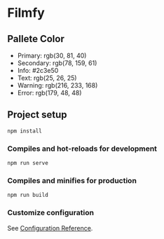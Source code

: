 # Filmfy


## Pallete Color

- Primary: rgb(30, 81, 40)
- Secondary: rgb(78, 159, 61)
- Info: #2c3e50
- Text: rgb(25, 26, 25)
- Warning: rgb(216, 233, 168)
- Error: rgb(179, 48, 48)


## Project setup
```
npm install
```

### Compiles and hot-reloads for development
```
npm run serve
```

### Compiles and minifies for production
```
npm run build
```

### Customize configuration
See [Configuration Reference](https://cli.vuejs.org/config/).

